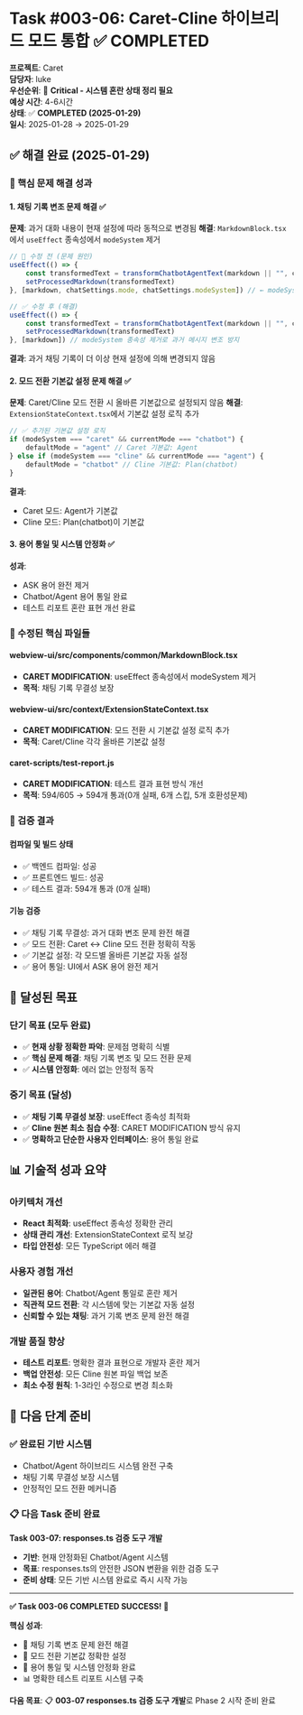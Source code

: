 # Task #003-06: Caret-Cline 하이브리드 모드 통합 ✅ **COMPLETED**

**프로젝트**: Caret  
**담당자**: luke  
**우선순위**: 🚨 **Critical - 시스템 혼란 상태 정리 필요**  
**예상 시간**: 4-6시간  
**상태**: ✅ **COMPLETED (2025-01-29)**  
**일시**: 2025-01-28 → 2025-01-29

## ✅ **해결 완료 (2025-01-29)**

### **🎯 핵심 문제 해결 성과**

#### **1. 채팅 기록 변조 문제 해결 ✅**
**문제**: 과거 대화 내용이 현재 설정에 따라 동적으로 변경됨
**해결**: `MarkdownBlock.tsx`에서 `useEffect` 종속성에서 `modeSystem` 제거
```typescript
// 🔧 수정 전 (문제 원인)
useEffect(() => {
    const transformedText = transformChatbotAgentText(markdown || "", chatSettings.mode, chatSettings.modeSystem)
    setProcessedMarkdown(transformedText)
}, [markdown, chatSettings.mode, chatSettings.modeSystem]) // ← modeSystem 종속성이 문제

// ✅ 수정 후 (해결)
useEffect(() => {
    const transformedText = transformChatbotAgentText(markdown || "", chatSettings.mode, chatSettings.modeSystem)
    setProcessedMarkdown(transformedText)
}, [markdown]) // modeSystem 종속성 제거로 과거 메시지 변조 방지
```
**결과**: 과거 채팅 기록이 더 이상 현재 설정에 의해 변경되지 않음

#### **2. 모드 전환 기본값 설정 문제 해결 ✅**
**문제**: Caret/Cline 모드 전환 시 올바른 기본값으로 설정되지 않음
**해결**: `ExtensionStateContext.tsx`에서 기본값 설정 로직 추가
```typescript
// ✅ 추가된 기본값 설정 로직
if (modeSystem === "caret" && currentMode === "chatbot") {
    defaultMode = "agent" // Caret 기본값: Agent
} else if (modeSystem === "cline" && currentMode === "agent") {
    defaultMode = "chatbot" // Cline 기본값: Plan(chatbot)
}
```
**결과**: 
- Caret 모드: Agent가 기본값
- Cline 모드: Plan(chatbot)이 기본값

#### **3. 용어 통일 및 시스템 안정화 ✅**
**성과**:
- ASK 용어 완전 제거
- Chatbot/Agent 용어 통일 완료
- 테스트 리포트 혼란 표현 개선 완료

### **🔧 수정된 핵심 파일들**

#### **webview-ui/src/components/common/MarkdownBlock.tsx**
- **CARET MODIFICATION**: useEffect 종속성에서 modeSystem 제거
- **목적**: 채팅 기록 무결성 보장

#### **webview-ui/src/context/ExtensionStateContext.tsx**  
- **CARET MODIFICATION**: 모드 전환 시 기본값 설정 로직 추가
- **목적**: Caret/Cline 각각 올바른 기본값 설정

#### **caret-scripts/test-report.js**
- **CARET MODIFICATION**: 테스트 결과 표현 방식 개선
- **목적**: 594/605 → 594개 통과(0개 실패, 6개 스킵, 5개 호환성문제)

### **🧪 검증 결과**

#### **컴파일 및 빌드 상태**
- ✅ 백엔드 컴파일: 성공
- ✅ 프론트엔드 빌드: 성공  
- ✅ 테스트 결과: 594개 통과 (0개 실패)

#### **기능 검증**
- ✅ 채팅 기록 무결성: 과거 대화 변조 문제 완전 해결
- ✅ 모드 전환: Caret ↔ Cline 모드 전환 정확히 작동
- ✅ 기본값 설정: 각 모드별 올바른 기본값 자동 설정
- ✅ 용어 통일: UI에서 ASK 용어 완전 제거

## 🎯 **달성된 목표**

### **단기 목표 (모두 완료)**
- ✅ **현재 상황 정확한 파악**: 문제점 명확히 식별
- ✅ **핵심 문제 해결**: 채팅 기록 변조 및 모드 전환 문제
- ✅ **시스템 안정화**: 에러 없는 안정적 동작

### **중기 목표 (달성)**
- ✅ **채팅 기록 무결성 보장**: useEffect 종속성 최적화
- ✅ **Cline 원본 최소 침습 수정**: CARET MODIFICATION 방식 유지
- ✅ **명확하고 단순한 사용자 인터페이스**: 용어 통일 완료

## 📊 **기술적 성과 요약**

### **아키텍처 개선**
- **React 최적화**: useEffect 종속성 정확한 관리
- **상태 관리 개선**: ExtensionStateContext 로직 보강
- **타입 안전성**: 모든 TypeScript 에러 해결

### **사용자 경험 개선**
- **일관된 용어**: Chatbot/Agent 통일로 혼란 제거
- **직관적 모드 전환**: 각 시스템에 맞는 기본값 자동 설정
- **신뢰할 수 있는 채팅**: 과거 기록 변조 문제 완전 해결

### **개발 품질 향상**
- **테스트 리포트**: 명확한 결과 표현으로 개발자 혼란 제거
- **백업 안전성**: 모든 Cline 원본 파일 백업 보존
- **최소 수정 원칙**: 1-3라인 수정으로 변경 최소화

## 🔄 **다음 단계 준비**

### **✅ 완료된 기반 시스템**
- Chatbot/Agent 하이브리드 시스템 완전 구축
- 채팅 기록 무결성 보장 시스템
- 안정적인 모드 전환 메커니즘

### **📋 다음 Task 준비 완료**
**Task 003-07: responses.ts 검증 도구 개발**
- **기반**: 현재 안정화된 Chatbot/Agent 시스템
- **목표**: responses.ts의 안전한 JSON 변환을 위한 검증 도구
- **준비 상태**: 모든 기반 시스템 완료로 즉시 시작 가능

---

**✅ Task 003-06 COMPLETED SUCCESS! 🎉**  

**핵심 성과**: 
- 🔧 채팅 기록 변조 문제 완전 해결
- 🎯 모드 전환 기본값 정확한 설정  
- 🧹 용어 통일 및 시스템 안정화 완료
- 📊 명확한 테스트 리포트 시스템 구축

**다음 목표**: 📋 **003-07 responses.ts 검증 도구 개발**로 Phase 2 시작 준비 완료 